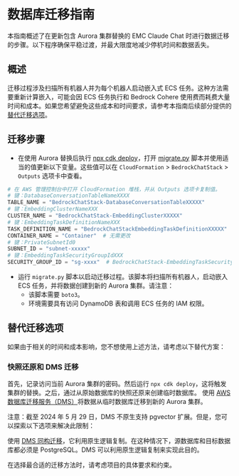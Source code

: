 # 数据库迁移指南

本指南概述了在更新包含 Aurora 集群替换的 EMC Claude Chat 时进行数据迁移的步骤。以下程序确保平稳过渡，并最大限度地减少停机时间和数据丢失。

## 概述

迁移过程涉及扫描所有机器人并为每个机器人启动嵌入式 ECS 任务。这种方法需要重新计算嵌入，可能会因 ECS 任务执行和 Bedrock Cohere 使用费而耗费大量时间和成本。如果您希望避免这些成本和时间要求，请参考本指南后续部分提供的[替代迁移选项](#alternative-migration-options)。

## 迁移步骤

- 在使用 Aurora 替换后执行 [npx cdk deploy](../README.md#deploy-using-cdk)，打开 [migrate.py](./migrate.py) 脚本并使用适当的值更新以下变量。这些值可以在 `CloudFormation` > `BedrockChatStack` > `Outputs` 选项卡中查看。

```py
# 在 AWS 管理控制台中打开 CloudFormation 堆栈，并从 Outputs 选项卡复制值。
# 键：DatabaseConversationTableNameXXXX
TABLE_NAME = "BedrockChatStack-DatabaseConversationTableXXXXX"
# 键：EmbeddingClusterNameXXX
CLUSTER_NAME = "BedrockChatStack-EmbeddingClusterXXXXX"
# 键：EmbeddingTaskDefinitionNameXXX
TASK_DEFINITION_NAME = "BedrockChatStackEmbeddingTaskDefinitionXXXXX"
CONTAINER_NAME = "Container"  # 无需更改
# 键：PrivateSubnetId0
SUBNET_ID = "subnet-xxxxx"
# 键：EmbeddingTaskSecurityGroupIdXXX
SECURITY_GROUP_ID = "sg-xxxx"  # BedrockChatStack-EmbeddingTaskSecurityGroupXXXXX
```

- 运行 `migrate.py` 脚本以启动迁移过程。该脚本将扫描所有机器人，启动嵌入 ECS 任务，并将数据创建到新的 Aurora 集群。请注意：
  - 该脚本需要 `boto3`。
  - 环境需要具有访问 DynamoDB 表和调用 ECS 任务的 IAM 权限。

## 替代迁移选项

如果由于相关的时间和成本影响，您不想使用上述方法，请考虑以下替代方案：

### 快照还原和 DMS 迁移

首先，记录访问当前 Aurora 集群的密码。然后运行 `npx cdk deploy`，这将触发集群的替换。之后，通过从原始数据库的快照还原来创建临时数据库。
使用 [AWS 数据库迁移服务（DMS）](https://aws.amazon.com/dms/)将数据从临时数据库迁移到新的 Aurora 集群。

注意：截至 2024 年 5 月 29 日，DMS 不原生支持 pgvector 扩展。但是，您可以探索以下选项来解决此限制：

使用 [DMS 同构迁移](https://docs.aws.amazon.com/dms/latest/userguide/dm-migrating-data.html)，它利用原生逻辑复制。在这种情况下，源数据库和目标数据库都必须是 PostgreSQL。DMS 可以利用原生逻辑复制来实现此目的。

在选择最合适的迁移方法时，请考虑项目的具体要求和约束。